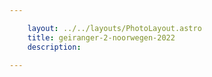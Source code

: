 ```yaml
---

    layout: ../../layouts/PhotoLayout.astro
    title: geiranger-2-noorwegen-2022
    description:

---
```

